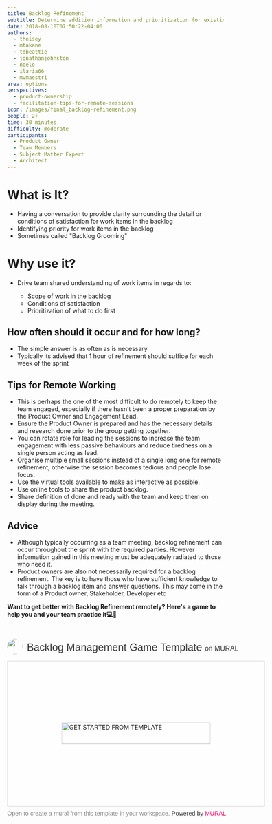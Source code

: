 ```yaml
---
title: Backlog Refinement
subtitle: Determine addition information and prioritization for existing backlog items
date: 2018-08-10T07:50:22-04:00
authors:
  - theisey
  - mtakane
  - tdbeattie
  - jonathanjohnston
  - noelo
  - ilaria66
  - mvmaestri
area: options
perspectives:
  - product-ownership
  - facilitation-tips-for-remote-sessions
icon: /images/final_backlog-refinement.png
people: 2+
time: 30 minutes
difficulty: moderate
participants:
  - Product Owner
  - Team Members
  - Subject Matter Expert
  - Architect
---
```

# What is It?

* Having a conversation to provide clarity surrounding the detail or conditions of satisfaction for work items in the backlog
* Identifying priority for work items in the backlog
* Sometimes called "Backlog Grooming"

# Why use it?

* Drive team shared understanding of work items in regards to:

  * Scope of work in the backlog
  * Conditions of satisfaction
  * Prioritization of what to do first

## How often should it occur and for how long?

* The simple answer is as often as is necessary
* Typically its advised that 1 hour of refinement should suffice for each week of the sprint 

## Tips for Remote Working

* This is perhaps the one of the most difficult to do remotely to keep the team engaged, especially if there hasn’t been a proper preparation by the Product Owner and Engagement Lead.
* Ensure the Product Owner is prepared and has the necessary details and research done prior to the group getting together.
* You can rotate role for leading the sessions to increase the team engagement with less passive behaviours and reduce tiredness on a single person acting as lead.
* Organise multiple small sessions instead of a single long one for remote refinement, otherwise the session becomes tedious and people lose focus.
* Use the virtual tools available to make as interactive as possible.
* Use online tools to share the product backlog.
* Share definition of done and ready with the team and keep them on display during the meeting.

## Advice

* Although typically occurring as a team meeting, backlog refinement can occur throughout the sprint with the required parties. However information gained in this meeting must be adequately radiated to those who need it.
* Product owners are also not necessarily required for a backlog refinement. The key is to have those who have sufficient knowledge to talk through a backlog item and answer questions. This may come in the form of a Product owner, Stakeholder, Developer etc

**Want to get better with Backlog Refinement remotely? Here's a game to help you and your team practice it💻🙏**

<div style="width: 600px;"> <h1 style="position: relative;vertical-align: middle;display: inline-block; font-size: 24px; line-height:28px; color: #393939;margin-bottom: 14px; font-weight: 300;font-family: Proxima Nova, sans-serif;"> <img src="https://app.mural.co/static/images/samples-avatar.png" style="position: absolute; border-radius: 50%;width: 36px;height: 36px;margin-right: 14px; display: inline-block; margin-top: -6px;margin-right: 10px; vertical-align: middle;"> <span style="padding-left: 46px; display: inline-block;"> Backlog Management Game Template <span style="font-size: 16px; color: #393939; font-weight: 300;"> on MURAL </span> </span> </h1> <div style="position: relative;padding-bottom: 56.25%;height: 0; overflow: hidden; max-width: 800px; min-width: 320px; border-width: 1px; border-style: solid; border-color: #d8d8d8;"> <div style="position: absolute;top: 0;left: 0;z-index: 10; width: 100%; height: 100%;background: url(https://murally.blob.core.windows.net/thumbnails/communityplatformengineering9434/templates/150bb002-566f-438c-b7a8-f1792626af8b.png?v=08bc2c49-2678-425e-8ae3-22323578b184) no-repeat center center; background-size: cover;"> <div style="position: absolute;top: 0;left: 0;z-index: 20;width: 100%; height: 100%;background-color: white;-webkit-filter: opacity(.4);"> </div> <a href="https://app.mural.co/template/150bb002-566f-438c-b7a8-f1792626af8b/636b98fe-c20d-485d-a09a-d2dedcf5c935" target="_blank" style="transform: translate(-50%, -50%);top: 50%;left: 50%; position: absolute; z-index: 30; border: none; background: transparent;"> <img src="https://app.mural.co/static/images/button-template-large.png" alt="GET STARTED FROM TEMPLATE" width="347" height="50" style="width: 347px !important; height: 50px !important"> </a> </div> </div> <p style="margin-top: 7px;margin-bottom: 60px;line-height: 18px; font-size: 14px;font-family: Proxima Nova, sans-serif;font-weight: 400; color: #888888;"> Open to create a mural from this template in your workspace. <span style="color: #393939;"> Powered by </span> <a href="https://mural.co/" target="_blank" style="text-decoration: none;"> <span style="color: #ff0065;">MURAL</span> </a> </p></div>